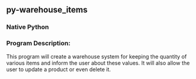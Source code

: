 ## py-warehouse_items

### Native Python

### Program Description:
  This program will create a warehouse system for keeping the quantity of various items
  and inform the user about these values. It will also allow the user to update a product or even delete it.
